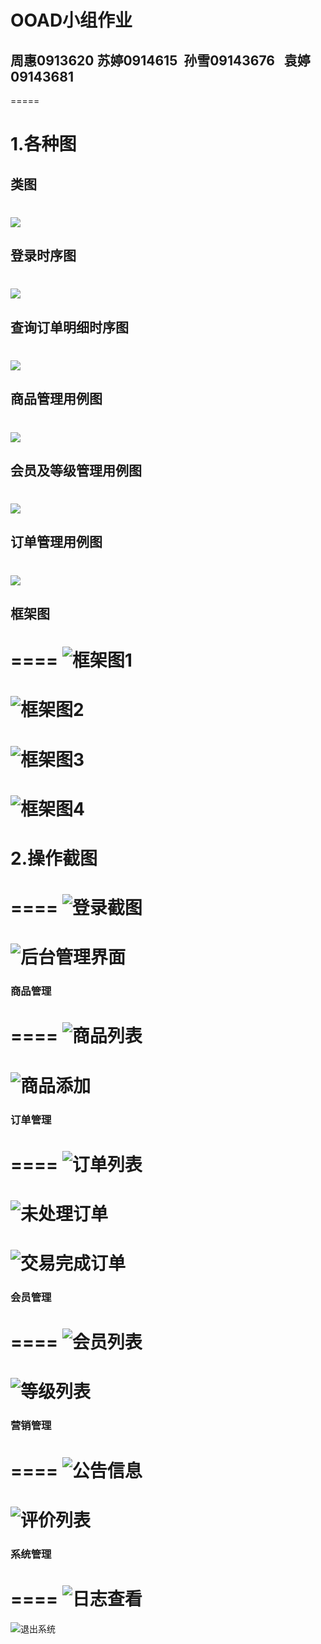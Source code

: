 # OOAD小组作业
## 周惠0913620    苏婷0914615   孙雪09143676   袁婷09143681    
=====
# 1.各种图
## 类图
![](images/类图.png)
====
## 登录时序图
![](images/登录时序图.png)
====
## 查询订单明细时序图
![](images/查询订单明细时序图.png)
====
## 商品管理用例图
![](images/商品管理用图.png)
====
## 会员及等级管理用例图
![](images/会员及等级管理用例图.png)
====
##  订单管理用例图
![](images/订单管理用例图.png)
====
## 框架图
====
![框架图1](images/框架1.png)
====
![框架图2](images/框架2.png)
====
![框架图3](images/框架3.png)
====
![框架图4](images/框架4.png)
====
# 2.操作截图
====
![登录截图](images/登录截图.png)
====
![后台管理界面](images/后台管理界面.png)
====
### 商品管理
====
![商品列表](images/商品列表.png)
====
![商品添加](images/商品添加.png)
====
### 订单管理
====
![订单列表](images/订单列表.png)
====
![未处理订单](images/待处理订单.png)
====
![交易完成订单](images/交易完成订单.png)
====
### 会员管理
====
![会员列表](images/会员列表.png)
====
![等级列表](images/等级列表.png)
====
### 营销管理
====
![公告信息](images/公告信息.png)
====
![评价列表](images/评价列表.png)
====
### 系统管理
====
![日志查看](images/日志查看.png)
====
![退出系统](images/退出系统.png) 
